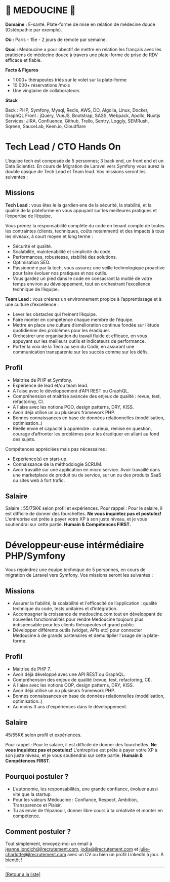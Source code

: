 # 🧘 MEDOUCINE 🧘

**Domaine :** E-santé. Plate-forme de mise en relation de médecine douce (Ostéopathie par exemple).

**Où :** Paris - 15e - 2 jours de remote par semaine. 

**Quoi :** Medoucine a pour obectif de mettre en relation les français avec les praticiens de médecine douce à travers une plate-forme de prise de RDV efficace et fiable.

**Facts & Figures**

* 1 000+ thérapeutes triés sur le volet sur la plate-forme
* 10 000+ réservations /mois
* Une vingtaine de collaborateurs

**Stack**

Back : PHP, Symfony, Mysql, Redis, AWS, DO, Algolia, Linux, Docker, GraphQL
Front : jQuery, VueJS, Bootstrap, SASS, Webpack, Apollo, Nuxtjs
Services: JIRA, Confluence, Github, Trello, Sentry, Loggly, SEMRush, Sqreen, SauceLab, Keen.io, Cloudflare


# Tech Lead / CTO Hands On

L’équipe tech est composée de 5 personnes; 3 back end, un front end et un Data Scientist. En cours de Migration de Laravel vers Symfony vous aurez la double casque de Tech Lead et Team lead. Vos missions seront les suivantes : 

## Missions

**Tech Lead :** vous êtes le·la gardien·ene de la sécurité, la stabilité, et la qualité de la plateforme en vous appuyant sur les meilleures pratiques et l’expertise de l’équipe.

Vous prenez la responsabilité complète du code en tenant compte de toutes les contraintes (clients, techniques, coûts notamment) et des impacts à tous les niveaux, à court moyen et long terme :
* Sécurité et qualité.
* Scalabilité, maintenabilité et simplicité du code.
* Performances, robustesse, stabilité des solutions.
* Optimisation SEO.
* Passionné·e par la tech, vous assurez une veille technologique proactive pour faire évoluer nos pratiques et nos outils.
* Vous gardez un pied dans le code en consacrant la moitié de votre temps environ au développement, tout en orchestrant l’excellence technique de l’équipe.

**Team Lead :** vous créerez un environnement propice à l’apprentissage et à une culture d’excellence :
* Lever les obstacles qui freinent l’équipe.
* Faire monter en compétence chaque membre de l’équipe.
* Mettre en place une culture d’amélioration continue fondée sur l’étude quotidienne des problèmes pour les éradiquer.
* Orchestrer une organisation du travail fluide et efficace, en vous appuyant sur les meilleurs outils et indicateurs de performance.
* Porter la voix de la Tech au sein du Codir, en assurant une communication transparente sur les succès comme sur les défis.


## Profil

* Maitrise de PHP et Symfony. 
* Expérience de lead et/ou team lead. 
* A l’aise avec le développement d’API REST ou GraphQL.
* Compréhension et maitrise avancée des enjeux de qualité : revue, test, refactoring, CI.
* A l'aise avec les notions POO, design patterns, DRY, KISS.
* Avoir déjà utilisé un ou plusieurs framework PHP.
* Bonnes connaissances en base de données relationnelles (modélisation, optimisation..)
* Réelle envie et capacité à apprendre : curieux, remise en question, courage d’affronter les problèmes pour les éradiquer en allant au fond des sujets.

Compétences appréciées mais pas nécessaires :

* Expérience(s) en start-up.
* Connaissance de la méthodologie SCRUM.
* Avoir travaillé sur une application en micro service.
Avoir travaillé dans une marketplace de produit ou de service, sur un ou des produits SaaS ou sites web à fort trafic.

## Salaire

Salaire : 55/75K€ selon profil et expériences.
Pour rappel : Pour le salaire, il est difficile de donner des fourchettes. **Ne vous inquiétez pas et postulez!** L'entreprise est prête à payer votre XP à son juste niveau, et je vous soutiendrai sur cette partie. **Humain & Compétences FIRST.**



# Développeur·euse intérmédiaire PHP/Symfony

Vous rejoindrez une équipe technique de 5 personnes, en cours de migration de Laravel vers Symfony. Vos missions seront les suivantes : 

## Missions

* Assurer la fiabilité, la scalabilité et l'efficacité de l’application : qualité technique du code, tests unitaires et d’intégration.
* Accompagner la croissance de medoucine.com tout en développant de nouvelles fonctionnalités pour rendre Medoucine toujours plus indispensable pour les clients thérapeutes et grand public.
* Développer différents outils (widget, APIs etc) pour connecter Medoucine à de grands partenaires et démultiplier l'usage de la plate-forme.


## Profil

* Maitrise de PHP 7.
* Avoir déjà développé avec une API REST ou GraphQL.
* Compréhension des enjeux de qualité (revue, test, refactoring, CI).
* A l'aise avec les notions OOP, design patterns, DRY, KISS.
* Avoir déjà utilisé un ou plusieurs framework PHP.
* Bonnes connaissances en base de données relationnelles (modélisation, optimisation..)
* Au moins 3 ans d'expériences dans le développement.

## Salaire
45/55K€ selon profil et expériences.

Pour rappel : Pour le salaire, il est difficile de donner des fourchettes. **Ne vous inquiétez pas et postulez!** L'entreprise est prête à payer votre XP à son juste niveau, et je vous soutiendrai sur cette partie. **Humain & Compétences FIRST.**


## Pourquoi postuler ?
* L’autonomie, les responsabilités, une grande confiance, évoluer aussi vite que la startup.
* Pour les valeurs Médoucine : Confiance, Respect, Ambition, Transparence et Plaisir. 
* Tu as envie de t’épanouir, donner libre cours à ta créativité et monter en compétence. 


## Comment postuler ?

Tout simplement, envoyez-moi un email à jeanne.londich@jlrecrutement.com, jodia@jlrecrutement.com et julie-charlotte@jlrecrutement.com avec un CV ou bien un profil LinkedIn à jour. À bientôt ! 


----
<a href="https://github.com/jlondiche/job-board-php/blob/master/README.md">[Retour a la liste]</a>